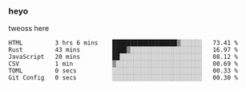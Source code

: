 ### heyo
tweoss here

<!--START_SECTION:waka-->

```text
HTML         3 hrs 6 mins    ██████████████████▒░░░░░░   73.41 %
Rust         43 mins         ████▒░░░░░░░░░░░░░░░░░░░░   16.97 %
JavaScript   20 mins         ██░░░░░░░░░░░░░░░░░░░░░░░   08.12 %
CSV          1 min           ▒░░░░░░░░░░░░░░░░░░░░░░░░   00.69 %
TOML         0 secs          ░░░░░░░░░░░░░░░░░░░░░░░░░   00.33 %
Git Config   0 secs          ░░░░░░░░░░░░░░░░░░░░░░░░░   00.30 %
```

<!--END_SECTION:waka-->

<!--
**Tweoss/tweoss** is a ✨ _special_ ✨ repository because its `README.md` (this file) appears on your GitHub profile.

Here are some ideas to get you started:

- 🔭 I’m currently working on ...
- 🌱 I’m currently learning ...
- 👯 I’m looking to collaborate on ...
- 🤔 I’m looking for help with ...
- 💬 Ask me about ...
- 📫 How to reach me: ...
- 😄 Pronouns: ...
- ⚡ Fun fact: ...
-->
